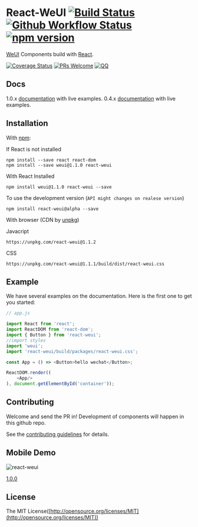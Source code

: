 # React-WeUI [![Build Status](https://travis-ci.org/weui/react-weui.svg?branch=master)](https://travis-ci.org/weui/react-weui) [![Github Workflow Status](https://github.com/weui/react-weui/workflows/ci/badge.svg)](https://github.com/weui/react-weui) [![npm version](https://img.shields.io/npm/v/react-weui.svg)](https://www.npmjs.org/package/react-weui)

[WeUI](https://github.com/weui/weui) Components build with [React](http://facebook.github.io/react/).

[![Coverage Status](https://coveralls.io/repos/github/weui/react-weui/badge.svg?branch=master)](https://coveralls.io/github/weui/react-weui?branch=master)  [![PRs Welcome](https://img.shields.io/badge/PRs-welcome-brightgreen.svg)](CONTRIBUTING.md#pull-requests) [![QQ](http://pub.idqqimg.com/wpa/images/group.png)](http://jq.qq.com/?_wv=1027&k=413HLfV)

## Docs

1.0.x [documentation](https://weui.github.io/react-weui/docs/) with live examples.
0.4.x [documentation](https://n7best.github.io/react-weui-doc-0.4.0) with live examples.

## Installation

With [npm](http://npmjs.com/):

If React is not installed

```
npm install --save react react-dom
npm install --save weui@1.1.0 react-weui
```

With React Installed

```
npm install weui@1.1.0 react-weui --save
```

To use the development version (`API might changes on realese version`)

```
npm install react-weui@alpha --save
```

With browser (CDN by [unpkg](http://unpkg.com/))

Javacript
```
https://unpkg.com/react-weui@1.1.2
```

CSS
```
https://unpkg.com/react-weui@1.1.1/build/dist/react-weui.css
```
## Example

We have several examples on the documentation. Here is the first one to get you started:
```javascript
// app.js

import React from 'react';
import ReactDOM from 'react-dom';
import { Button } from 'react-weui';
//import styles
import 'weui';
import 'react-weui/build/packages/react-weui.css';

const App = () => <Button>hello wechat</Button>;

ReactDOM.render((
    <App/>
), document.getElementById('container'));

```

## Contributing

Welcome and send the PR in! Development of components will happen in this github repo.

See the [contributing guidelines](https://github.com/n7best/react-weui-1/blob/master/CONTRIBUTING.md) for details.

## Mobile Demo

![react-weui](./docs/qrcode.png)

[1.0.0](https://weui.github.io/react-weui)

## License

The MIT License([http://opensource.org/licenses/MIT](http://opensource.org/licenses/MIT))
